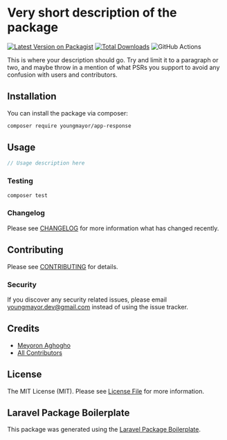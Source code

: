 # Very short description of the package

[![Latest Version on Packagist](https://img.shields.io/packagist/v/youngmayor/app-response.svg?style=flat-square)](https://packagist.org/packages/youngmayor/app-response)
[![Total Downloads](https://img.shields.io/packagist/dt/youngmayor/app-response.svg?style=flat-square)](https://packagist.org/packages/youngmayor/app-response)
![GitHub Actions](https://github.com/youngmayor/app-response/actions/workflows/main.yml/badge.svg)

This is where your description should go. Try and limit it to a paragraph or two, and maybe throw in a mention of what PSRs you support to avoid any confusion with users and contributors.

## Installation

You can install the package via composer:

```bash
composer require youngmayor/app-response
```

## Usage

```php
// Usage description here
```

### Testing

```bash
composer test
```

### Changelog

Please see [CHANGELOG](CHANGELOG.md) for more information what has changed recently.

## Contributing

Please see [CONTRIBUTING](CONTRIBUTING.md) for details.

### Security

If you discover any security related issues, please email youngmayor.dev@gmail.com instead of using the issue tracker.

## Credits

-   [Meyoron Aghogho](https://github.com/youngmayor)
-   [All Contributors](../../contributors)

## License

The MIT License (MIT). Please see [License File](LICENSE.md) for more information.

## Laravel Package Boilerplate

This package was generated using the [Laravel Package Boilerplate](https://laravelpackageboilerplate.com).
